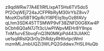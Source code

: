 z9qdWRw77A4E1lRfLlxpAT5Hs6TV5do5
Pf2OqWEj724aJCFPRbRyM30irYbZ8vv7
MozKDsI5BT9QpRcYl8PEIq1byOzBfAVy
qLhm3SDK45TTSMWP9vF38ZNFD0G8Xw4P
bCbh6Q0aN7JTt3cUwPIWpvMEHr8Y9nps
TnM1urvE5bvqFnQ3N0MKpPd443lJIAKC
ue1sqRRslQt3r0y2hRdzyRHtIvtpcWmI
mzmMLJmbUQZi3WLPQ2Gddwx7HSLIHuQb
